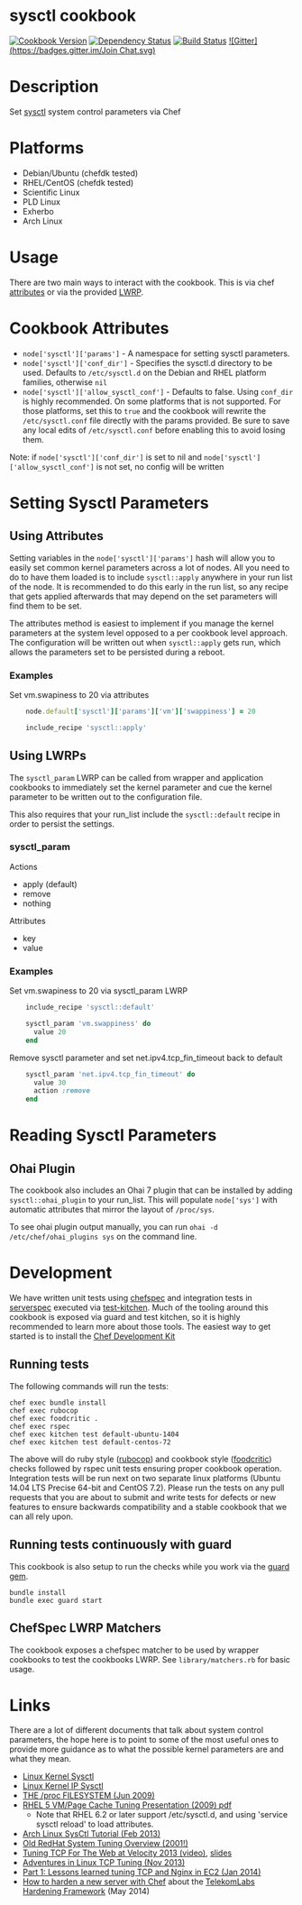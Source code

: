 sysctl cookbook
===============
[![Cookbook Version](https://img.shields.io/cookbook/v/sysctl.svg?style=flat)](https://supermarket.chef.io/cookbooks/sysctl)
[![Dependency Status](http://img.shields.io/gemnasium/svanzoest-cookbooks/sysctl.svg?style=flat)](https://gemnasium.com/svanzoest-cookbooks/syctl)
[![Build Status](https://travis-ci.org/svanzoest-cookbooks/sysctl.png?branch=master)](https://travis-ci.org/svanzoest-cookbooks/sysctl)
[![Gitter](https://badges.gitter.im/Join Chat.svg)](https://gitter.im/svanzoest-cookbooks/sysctl?utm_source=badge&utm_medium=badge&utm_campaign=pr-badge&utm_content=badge)

Description
===========

Set [sysctl](http://en.wikipedia.org/wiki/Sysctl) system control parameters via Chef


Platforms
=========

* Debian/Ubuntu (chefdk tested)
* RHEL/CentOS (chefdk tested)
* Scientific Linux
* PLD Linux
* Exherbo
* Arch Linux

Usage
=======

There are two main ways to interact with the cookbook. This is via chef [attributes](http://docs.chef.io/attributes.html) or via the provided [LWRP](http://docs.chef.io/lwrp.html).

# Cookbook Attributes

* `node['sysctl']['params']` - A namespace for setting sysctl parameters.
* `node['sysctl']['conf_dir']` - Specifies the sysctl.d directory to be used. Defaults to `/etc/sysctl.d` on the Debian and RHEL platform families, otherwise `nil`
* `node['sysctl']['allow_sysctl_conf']` - Defaults to false.  Using `conf_dir` is highly recommended. On some platforms that is not supported. For those platforms, set this to `true` and the cookbook will rewrite the `/etc/sysctl.conf` file directly with the params provided. Be sure to save any local edits of `/etc/sysctl.conf` before enabling this to avoid losing them.

Note: if `node['sysctl']['conf_dir']` is set to nil and `node['sysctl']['allow_sysctl_conf']` is not set, no config will be written

# Setting Sysctl Parameters

## Using Attributes

Setting variables in the `node['sysctl']['params']` hash will allow you to easily set common kernel parameters across a lot of nodes.
All you need to do to have them loaded is to include `sysctl::apply` anywhere in your run list of the node. It is recommended to do this early in the run list, so any recipe that gets applied afterwards that may depend on the set parameters will find them to be set.

The attributes method is easiest to implement if you manage the kernel parameters at the system level opposed to a per cookbook level approach.
The configuration will be written out when `sysctl::apply` gets run, which allows the parameters set to be persisted during a reboot.

### Examples

Set vm.swapiness to 20 via attributes

```` ruby
    node.default['sysctl']['params']['vm']['swappiness'] = 20

    include_recipe 'sysctl::apply'
````

## Using LWRPs

The `sysctl_param` LWRP can be called from wrapper and application cookbooks to immediately set the kernel parameter and cue the kernel parameter to be written out to the configuration file.

This also requires that your run_list include the `sysctl::default` recipe in order to persist the settings.

### sysctl_param

Actions

- apply (default)
- remove
- nothing

Attributes

- key
- value

### Examples

Set vm.swapiness to 20 via sysctl_param LWRP

```` ruby
    include_recipe 'sysctl::default'

    sysctl_param 'vm.swappiness' do
      value 20
    end
````
Remove sysctl parameter and set net.ipv4.tcp_fin_timeout back to default

```` ruby
    sysctl_param 'net.ipv4.tcp_fin_timeout' do
      value 30
      action :remove
    end
````

# Reading Sysctl Parameters

## Ohai Plugin

The cookbook also includes an Ohai 7 plugin that can be installed by adding `sysctl::ohai_plugin` to your run_list. This will populate `node['sys']` with automatic attributes that mirror the layout of `/proc/sys`.

To see ohai plugin output manually, you can run `ohai -d /etc/chef/ohai_plugins sys` on the command line.

# Development

We have written unit tests using [chefspec](http://code.sethvargo.com/chefspec/) and integration tests in [serverspec](http://serverspec.org/) executed via [test-kitchen](http://kitchen.ci). Much of the tooling around this cookbook is exposed via guard and test kitchen, so it is highly recommended to learn more about those tools. The easiest way to get started is to install the [Chef Development Kit](https://downloads.chef.io/chef-dk/)

## Running tests

The following commands will run the tests:

```
chef exec bundle install
chef exec rubocop
chef exec foodcritic .
chef exec rspec
chef exec kitchen test default-ubuntu-1404
chef exec kitchen test default-centos-72
```

The above will do ruby style ([rubocop](https://github.com/bbatsov/rubocop)) and cookbook style ([foodcritic](http://www.foodcritic.io/)) checks followed by rspec unit tests ensuring proper cookbook operation. Integration tests will be run next on two separate linux platforms (Ubuntu 14.04 LTS Precise 64-bit and CentOS 7.2). Please run the tests on any pull requests that you are about to submit and write tests for defects or new features to ensure backwards compatibility and a stable cookbook that we can all rely upon.

## Running tests continuously with guard

This cookbook is also setup to run the checks while you work via the [guard gem](http://guardgem.org/).

```
bundle install
bundle exec guard start
```

## ChefSpec LWRP Matchers

The cookbook exposes a chefspec matcher to be used by wrapper cookbooks to test the cookbooks LWRP. See `library/matchers.rb` for basic usage.

# Links

There are a lot of different documents that talk about system control parameters, the hope here is to point to some of the most useful ones to provide more guidance as to what the possible kernel parameters are and what they mean.

* [Linux Kernel Sysctl](https://www.kernel.org/doc/Documentation/sysctl/)
* [Linux Kernel IP Sysctl](http://www.kernel.org/doc/Documentation/networking/ip-sysctl.txt)
* [THE /proc FILESYSTEM (Jun 2009)](http://www.kernel.org/doc/Documentation/filesystems/proc.txt)
* [RHEL 5 VM/Page Cache Tuning Presentation (2009) pdf](http://people.redhat.com/dshaks/Larry_Shak_Perf_Summit1_2009_final.pdf)
  * Note that RHEL 6.2 or later support /etc/sysctl.d, and using 'service sysctl reload' to load attributes.
* [Arch Linux SysCtl Tutorial (Feb 2013)](http://gotux.net/arch-linux/sysctl-config/)
* [Old RedHat System Tuning Overview (2001!)](http://people.redhat.com/alikins/system_tuning.html)
* [Tuning TCP For The Web at Velocity 2013 (video)](http://vimeo.com/70369211), [slides](http://cdn.oreillystatic.com/en/assets/1/event/94/Tuning%20TCP%20For%20The%20Web%20Presentation.pdf)
* [Adventures in Linux TCP Tuning (Nov 2013)](http://thesimplecomputer.info/adventures-in-linux-tcp-tuning-page2/)
* [Part 1: Lessons learned tuning TCP and Nginx in EC2 (Jan 2014)](http://engineering.chartbeat.com/2014/01/02/part-1-lessons-learned-tuning-tcp-and-nginx-in-ec2/)
* [How to harden a new server with Chef](http://lollyrock.com/articles/how-to-harden-a-new-server/) about the [TelekomLabs Hardening Framework](http://telekomlabs.github.io/) (May 2014)
